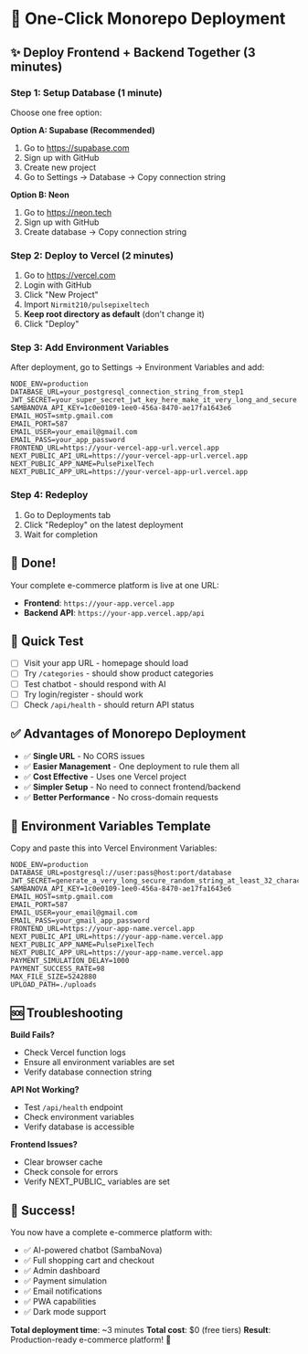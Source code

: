 # 🚀 One-Click Monorepo Deployment

## ✨ Deploy Frontend + Backend Together (3 minutes)

### Step 1: Setup Database (1 minute)
Choose one free option:

**Option A: Supabase (Recommended)**
1. Go to https://supabase.com
2. Sign up with GitHub
3. Create new project
4. Go to Settings → Database → Copy connection string

**Option B: Neon**
1. Go to https://neon.tech  
2. Sign up with GitHub
3. Create database → Copy connection string

### Step 2: Deploy to Vercel (2 minutes)
1. Go to https://vercel.com
2. Login with GitHub
3. Click "New Project"
4. Import `Nirmit210/pulsepixeltech`
5. **Keep root directory as default** (don't change it)
6. Click "Deploy"

### Step 3: Add Environment Variables
After deployment, go to Settings → Environment Variables and add:

```
NODE_ENV=production
DATABASE_URL=your_postgresql_connection_string_from_step1
JWT_SECRET=your_super_secret_jwt_key_here_make_it_very_long_and_secure
SAMBANOVA_API_KEY=1c0e0109-1ee0-456a-8470-ae17fa1643e6
EMAIL_HOST=smtp.gmail.com
EMAIL_PORT=587
EMAIL_USER=your_email@gmail.com
EMAIL_PASS=your_app_password
FRONTEND_URL=https://your-vercel-app-url.vercel.app
NEXT_PUBLIC_API_URL=https://your-vercel-app-url.vercel.app
NEXT_PUBLIC_APP_NAME=PulsePixelTech
NEXT_PUBLIC_APP_URL=https://your-vercel-app-url.vercel.app
```

### Step 4: Redeploy
1. Go to Deployments tab
2. Click "Redeploy" on the latest deployment
3. Wait for completion

## 🎉 Done!
Your complete e-commerce platform is live at one URL:
- **Frontend**: `https://your-app.vercel.app`
- **Backend API**: `https://your-app.vercel.app/api`

## 🧪 Quick Test
- [ ] Visit your app URL - homepage should load
- [ ] Try `/categories` - should show product categories
- [ ] Test chatbot - should respond with AI
- [ ] Try login/register - should work
- [ ] Check `/api/health` - should return API status

## ✅ Advantages of Monorepo Deployment
- ✅ **Single URL** - No CORS issues
- ✅ **Easier Management** - One deployment to rule them all
- ✅ **Cost Effective** - Uses one Vercel project
- ✅ **Simpler Setup** - No need to connect frontend/backend
- ✅ **Better Performance** - No cross-domain requests

## 🔧 Environment Variables Template

Copy and paste this into Vercel Environment Variables:

```
NODE_ENV=production
DATABASE_URL=postgresql://user:pass@host:port/database
JWT_SECRET=generate_a_very_long_secure_random_string_at_least_32_characters_long
SAMBANOVA_API_KEY=1c0e0109-1ee0-456a-8470-ae17fa1643e6
EMAIL_HOST=smtp.gmail.com
EMAIL_PORT=587
EMAIL_USER=your_email@gmail.com
EMAIL_PASS=your_gmail_app_password
FRONTEND_URL=https://your-app-name.vercel.app
NEXT_PUBLIC_API_URL=https://your-app-name.vercel.app
NEXT_PUBLIC_APP_NAME=PulsePixelTech
NEXT_PUBLIC_APP_URL=https://your-app-name.vercel.app
PAYMENT_SIMULATION_DELAY=1000
PAYMENT_SUCCESS_RATE=98
MAX_FILE_SIZE=5242880
UPLOAD_PATH=./uploads
```

## 🆘 Troubleshooting

**Build Fails?**
- Check Vercel function logs
- Ensure all environment variables are set
- Verify database connection string

**API Not Working?**
- Test `/api/health` endpoint
- Check environment variables
- Verify database is accessible

**Frontend Issues?**
- Clear browser cache
- Check console for errors
- Verify NEXT_PUBLIC_ variables are set

## 🎊 Success!
You now have a complete e-commerce platform with:
- ✅ AI-powered chatbot (SambaNova)
- ✅ Full shopping cart and checkout
- ✅ Admin dashboard
- ✅ Payment simulation
- ✅ Email notifications
- ✅ PWA capabilities
- ✅ Dark mode support

**Total deployment time**: ~3 minutes
**Total cost**: $0 (free tiers)
**Result**: Production-ready e-commerce platform! 🚀